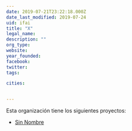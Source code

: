 ```yaml
---
date: 2019-07-21T23:22:18.000Z
date_last_modified: 2019-07-24
uid: ifai
title: "X"
legal_name: 
description: ""
org_type: 
website: 
year_founded: 
facebook: 
twitter: 
tags:

cities: 


---
```


Esta organización tiene los siguientes proyectos:

- [Sin Nombre](/proyectos/sin-nombre)
